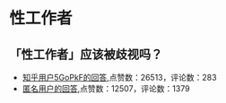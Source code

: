 # 性工作者
## 「性工作者」应该被歧视吗？
- [知乎用户5GoPkF的回答](https://www.zhihu.com/question/25333734/answer/141787483),点赞数：26513，评论数：283
- [匿名用户的回答](https://www.zhihu.com/question/25333734/answer/30750131),点赞数：12507，评论数：1379
